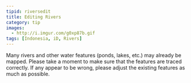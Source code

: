 ```yaml
---
tipid: riversedit
title: Editing Rivers
category: tip
images:
  - http://i.imgur.com/g0xp87b.gif
tags: [Indonesia, iD, Rivers]
---
```


Many rivers and other water features (ponds, lakes, etc.) may already be mapped. Please take a moment to make sure that the features are traced correctly. If any appear to be wrong, please adjust the existing features as much as possible.
